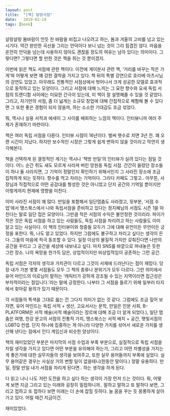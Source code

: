 ```yaml
---
layout: post
title:  "[책] 탐방서점"
date:   2019-03-19
tags: [book]
---
```


살랑살랑 봄바람이 언듯 찬 바람을 비집고 나오려고 하는, 봄과 겨울의 고비를 넘고 있는 시기다. 약간 완만한 곡선을 그리는 언덕이다 보니 넘는 것이 그리 힘겹진 않다. 마음을 온전히 언덕을 넘는데 사용하지 않아도 괜찮을 정도의 여유는 남아 있다는 의미이다. 그렇다면? 그렇다면 할 만한 것은 책을 쥐는 것 뿐이겠지.

이번에 읽은 책도 서점에 관한 책이다. 이전에 게이분샤 관련 책, ‘거리를 바꾸는 작은 가게’와 어떻게 보면 꽤 강한 결착을 가지고 있다. 책 뒤의 특별 강연으로 호리베 아츠시님의 강연도 있었고. 아무래도 전통적인 서점상에서 벗어나서 크게 성공한 모델로 효과적으로 동작하고 있는 모양이다. 그리고 서점에 대해 느끼는 그 묘한 향수와 요새 독립 서점의 트랜디함 사이에는 미묘한 간극이 있는데, 이 책이 잘 설명해줄 수 있을 것 같았다. 그리고, 자기만의 서점, 좀 더 넓게는 소규모 창업에 대해 간접적으로 체험해 볼 수 있다면 그 또한 좋은 경험이 되지 않을까, 하는 소소한 기대감도 조금 섞었다.

뭐, 역시나 실용 서적과 에세이 그 사이를 배회하는 느낌의 책이다. 인터뷰니까 여러 주제가 혼재하기 마련이다.

책은 여러 독립 서점을 다룬다. 인터뷰 시점이 16년이다. 벌써 햇수로 치면 3년 전. 꽤 오랜 시간이 지났다. 하지만 보수적인 시장은 그렇게 쉽게 변하지 않을 것이라고 막연히 생각해본다.

책을 선택하게 된 결정적인 계기는 역시나 ‘책방 만일’의 인터뷰가 실려 있다는 점일 것이다. 어느 순간 쥐도 새도 모르게 사라져 버린 망원동 독립 서점. 간간히 들렀던 장소들이 하나 둘 사라지면, 그 기억이 정말인지 확인하기 위해서인지 그 사라진 장소에 조금 집착하게 되는 듯하다. 향수를 먹고 자라는 기억이다.  그리다 카페도 그렇고.. 아무튼, 사장님과 직접적으로 어떤 공감대를 형성한 것은 아니었고 단지 공간의 기억일 뿐이지만 이렇게까지 현재에 영향을 미친다.

이미 사라진 서점이 꽤 많다. 만일을 포함해서 일단멈춤도 사라졌고, 뒷부분, ‘서점 수업’에서 땡스북스에서 나와 독립서점을 준비하고 있다는 정지혜님의 서점도 시즌 1을 마친다는 말로 일단 접은 모양이다.  그만큼 작은 서점의 수익은 불안정한 것이리라. 파이가 작은 것은 독립 서점을 하고 있는 사람들도, 독립 서점을 차리려고 하는 사람들도 이미 알고 있는 사실이다. 이 책의 인터뷰이와 청중들 모두가 그에 대해 유언이든 무언이든 긍정을 표한다. 뭐, 나도 알고 있었다. 하지만 그럼에도 불구하고 차리고 싶다는 생각이 든다. 그들의 마음에 적극 동조할 수 있다. 일정 이상의 물질적 가치만 갖춰진다면 나만의 공간을 꾸리고 그 공간을 세상에 내보내고 싶다. 마치 SNS를 바깥으로 꺼내놓은 듯한 그런 장소. 나의 욕망을 한가득 담은, 상업적이지만 비상업적임이 공존하는 그런 공간.

독립 서점은 각자의 생각과 가치관이 다르고 그것이 서재에 드러난다는 점이 재밌다. 당장 내가 가본 몇몇 서점들도 모두 그 책의 종류나 분위기가 모두 다르다. 그런 의미에서 유어 마인드의 이로님이 말하는 ‘캐릭터가 강하게 강조될 수 있는 지역이라면 접근성은 부차적이라는 점입니다.’라는 말에 긍정한다. 나부터 그 서점을 들르기 위해 일부러 타지에서 찾아갈 용의가 있기 때문이다.

각 서점들의 특색을 그대로 읊는 건 그다지 의미가 없는 것 같다. 그럼에도 조금 짚어 보자면, 유어 마인드는 독립 서적 + 생산, 고요서사는 문학, 만일은 인문 사회, B-PLATFORM은 서적 예술(서적 예술이라는 장르에 대해 조금 더 알게 되었다.), 일단 멈춤은 여행, 한강 문고의 서점의 전통적 가치, 땡스북스는 서적 배치 + 공간, 햇빛서점의 LGBTQ 컨셉. 단지 하나에 집중하는 게 아니라 다양한 가치를 섞어서 새로운 가치를 생산해 낸다는 점에서 인디 게임신과 비슷한 양상이다.

책의 재미있었던 부분은 마지막의 서점 수업과 부록 부분으로, 실질적으로 독립 서점을 차릴 생각을 가지고 있다면 어떤 부분을 유의해야 하는가, 그리고 어떤 차별성을 가지는게 좋은가에 대한 실무자들의 생각을 보여주고, 또한 실무 용어들까지 부록에 실었다. 실무 용어같은 경우는 사실상 거의 변할 일이 없을테니(한동안 말이다.) 정말 유용하다. 만일, 정말 만일 내가 서점을 차리게 된다면.. 하는 생각을 하게 된다.

다 읽고 나니 나도 저런 도전을 하고 싶다 하는 생각이 가장 먼저 드는 것이다. 뭐, 어떻게 보면 지금 그리고 있는 미래와 굉장히 밀접하니까.. 말하고 말하고 또 말하다 보면, 그리고 접하고 또 접하다 보면 미래는 더 손에 잡힐 듯하다. 늘 꿈을 꾸는 듯 몽롱하게 살아가고 있다. 어릴 때건 지금이건.

재미있었다.